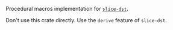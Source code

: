 Procedural macros implementation for [`slice-dst`](https://lib.rs/crates/slice-dst).

Don't use this crate directly. Use the `derive` feature of `slice-dst`.
